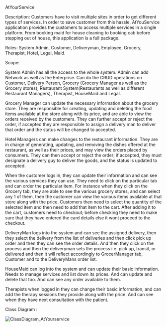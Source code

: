 AtYourService

Description: Customers have to visit multiple sites in order to get different types of services. 
In order to save customer from this hassle, AtYouService application provides the customers to access multiple services in a single platform. 
From booking maid for house cleaning to booking cab before stepping out of house, this application is a full package.

Roles:
System Admin, Customer, Deliveryman, Employee, Grocery, Therapist, Hotel, Legal, Maid. 


Scope:
 	
System Admin has all the access to the whole system. Admin can add Network as well as the Enterprise. 
Can do the CRUD operations on Customer, Delivery Person, Grocery (Grocery Manager as well as the Grocery stores), 
Restaurant System(Restaurants as well as different Restaurant Managers), Therapist, HouseMaid and Legal.

Grocery Manager can update the necessary information about the grocery store. 
They are responsible for creating, updating and deleting the food items available at the store along with its price, 
and are able to view the orders received by the customers. 
They can further accept or reject the order, if accepted they are responsible to assign a delivery man to deliver that order and the status will be changed to accepted. 

Hotel Managers can make changes to the restaurant information. They are in charge of generating, updating, 
and removing the dishes offered at the restaurant, as well as their prices, and may view the orders placed by consumers. 
They can then accept or reject the order; if accepted, they must designate a delivery guy to deliver the goods, and the status is updated to accepted.

When the customer logs in, they can update their information and can see the various services they can use. 
They need to click on the particular tab and can order the particular item. 
For instance when they click on the Grocery tab, they are able to see the various grocery stores, 
and can select any 1 of them, then the customer can view the various items available at that store along with the price. 
Customers then need to select the quantity of the selected item and then need to add that item  to the cart. 
After adding it to the cart, customers need to checkout;  before checking they need to make sure that they have entered the card details else it wont proceed to the checkout. 

DeliveryMan logs into the system and can see the assigned delivery, 
then they select the delivery from the list of deliveries and then click pick up order and then they can see the order details. 
And then they click on the process and then the deliveryman sets the process i.e. 
pick up, transit, or delivered and then it will reflect accordingly to GrocerManager tab, Customer and to the DeliveryMans order list.

HouseMaid can log into the system and can update their basic information. 
Needs to manage services and list down its prices. And can update and delete that too. And can see any order available to them. 

Therapists when logged in they can change their basic information, and can add the therapy sessions they provide along with the price. 
And can see when they have next consultation with the patient. 


Class Diagram :

![ClassDiagram_AtYourservice](https://user-images.githubusercontent.com/114254713/206964303-d750e877-5020-4866-842b-9ddb0f87953b.jpeg)












